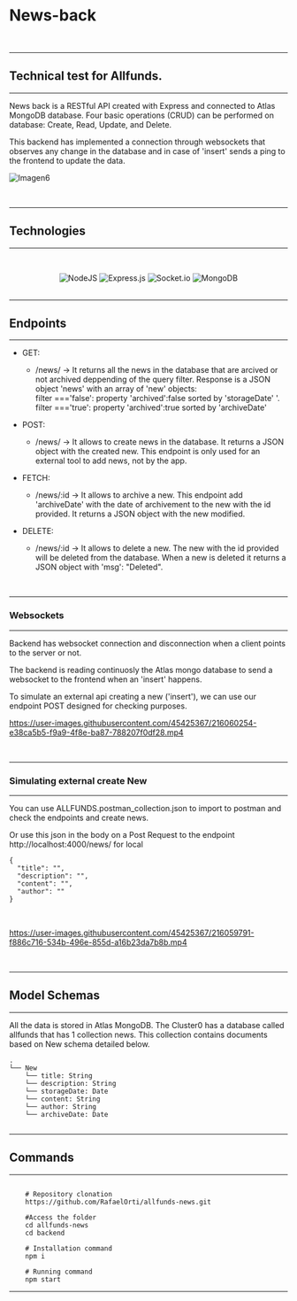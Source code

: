 


# News-back

<br/>

---
## Technical test for Allfunds.
---

News back is a RESTful API created with Express and connected to Atlas MongoDB database. Four basic operations (CRUD) can be performed on database: Create, Read, Update, and Delete. 

This backend has implemented a connection through websockets that observes any change in the database and in case of 'insert' sends a ping to the frontend to update the data.
<br/>

![Imagen6](https://user-images.githubusercontent.com/45425367/216063687-26baa507-89e9-4701-9282-3937843d9ef9.png)


<br/>

---
## **Technologies**
---

<div align="center">

<br/>

![NodeJS](https://img.shields.io/badge/node.js-6DA55F?style=for-the-badge&logo=node.js&logoColor=white)
![Express.js](https://img.shields.io/badge/express.js-%23404d59.svg?style=for-the-badge&logo=express&logoColor=%2361DAFB)
![Socket.io](https://img.shields.io/badge/Socket.io-black?style=for-the-badge&logo=socket.io&badgeColor=010101)
![MongoDB](https://img.shields.io/badge/mongodb-%2320232a.svg?style=for-the-badge&logo=mongodb&logoColor=%2361DAFB)
<br/>
<br/>
</div>



---
## **Endpoints**
---


- GET:

  - /news/ -> It returns all the news in the database that are arcived or not archived deppending of the query filter. Response is a JSON object 'news' with an array of 'new' objects:
  <br>  filter ==='false': property 'archived':false sorted by 'storageDate' '.
  <br>  filter ==='true': property 'archived':true sorted by 'archiveDate'

- POST:

  - /news/ -> It allows to create news in the database. It returns a JSON object with the created new. This endpoint is only used for an external tool to add news, not by the app.

- FETCH:

  - /news/:id -> It allows to archive a new. This endpoint add 'archiveDate' with the date of archivement to the new with the id provided. It returns a JSON object  with the new modified.

- DELETE:
  - /news/:id -> It allows to delete a new. The new with the id provided will be deleted from the database. When a new is deleted it returns a JSON object with 'msg': "Deleted".

<br/>

---
### **Websockets**
---
Backend has websocket connection and disconnection when a client points to the server or not.

The backend is reading continuosly the Atlas mongo database to send a websocket to the frontend when an 'insert' happens.

To simulate an external api creating a new ('insert'), we can use our endpoint POST designed for checking purposes.
<br/>


https://user-images.githubusercontent.com/45425367/216060254-e38ca5b5-f9a9-4f8e-ba87-788207f0df28.mp4


<br/>

---
### **Simulating external create New**
---

You can use ALLFUNDS.postman_collection.json to import to postman and check the endpoints and create news.

Or use this json in the body on a Post Request to the endpoint http://localhost:4000/news/ for local
<br/>

```
{
  "title": "",
  "description": "",
  "content": "",
  "author": ""
}
```
<br/>

https://user-images.githubusercontent.com/45425367/216059791-f886c716-534b-496e-855d-a16b23da7b8b.mp4

<br/>



---
## **Model Schemas**
---

All the data is stored in Atlas MongoDB. The Cluster0 has  a database called allfunds that has 1 collection news. This collection contains documents based on New schema detailed below.
<br/>
```
.
└── New
    └── title: String
    └── description: String
    └── storageDate: Date
    └── content: String
    └── author: String
    └── archiveDate: Date
  
```



---
## Commands
---
```shell
   
    # Repository clonation
    https://github.com/RafaelOrti/allfunds-news.git

    #Access the folder
    cd allfunds-news
    cd backend

    # Installation command
    npm i

    # Running command
    npm start

```
---
<br/>

